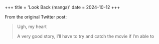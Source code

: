 +++
title = 'Look Back (manga)'
date = 2024-10-12
+++

From the original Twitter post:

> Ugh, my heart
>
> A very good story, I’ll have to try and catch the movie if I’m able to